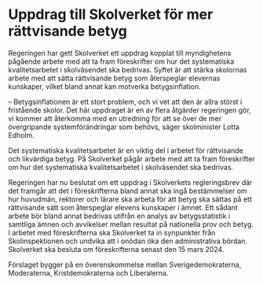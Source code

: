 # Uppdrag till Skolverket för mer rättvisande betyg

Regeringen har gett Skolverket ett uppdrag kopplat till myndighetens pågående arbete med att ta fram föreskrifter om hur det systematiska kvalitetsarbetet i skolväsendet ska bedrivas. Syftet är att stärka skolornas arbete med att sätta rättvisande betyg som återspeglar elevernas kunskaper, vilket bland annat kan motverka betygsinflation.

– Betygsinflationen är ett stort problem, och vi vet att den är allra störst i fristående skolor. Det här uppdraget är en av flera åtgärder regeringen gör, vi kommer att återkomma med en utredning för att se över de mer övergripande systemförändringar som behövs, säger skolminister Lotta Edholm.

Det systematiska kvalitetsarbetet är en viktig del i arbetet för rättvisande och likvärdiga betyg. På Skolverket pågår arbete med att ta fram föreskrifter om hur det systematiska kvalitetsarbetet i skolväsendet ska bedrivas.

Regeringen har nu beslutat om ett uppdrag i Skolverkets regleringsbrev där det framgår att det i föreskrifterna bland annat ska ingå bestämmelser om hur huvudmän, rektorer och lärare ska arbeta för att betyg ska sättas på ett rättvisande sätt som återspeglar elevens kunskaper i ämnet. Ett sådant arbete bör bland annat bedrivas utifrån en analys av betygsstatistik i samtliga ämnen och avvikelser mellan resultat på nationella prov och betyg. I arbetet med föreskrifterna ska Skolverket ta in synpunkter från Skolinspektionen och undvika att i onödan öka den administrativa bördan. Skolverket ska besluta om föreskrifterna senast den 15 mars 2024.

Förslaget bygger på en överenskommelse mellan Sverigedemokraterna, Moderaterna, Kristdemokraterna och Liberalerna.

